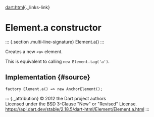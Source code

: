 [dart:html](../../dart-html/dart-html-library){._links-link}

Element.a constructor
=====================

::: {.section .multi-line-signature}
Element.a()
:::

Creates a new `<a>` element.

This is equivalent to calling `new Element.tag('a')`.

Implementation {#source}
--------------

``` {.language-dart data-language="dart"}
factory Element.a() => new AnchorElement();
```

::: {._attribution}
© 2012 the Dart project authors\
Licensed under the BSD 3-Clause \"New\" or \"Revised\" License.\
<https://api.dart.dev/stable/2.18.5/dart-html/Element/Element.a.html>
:::

